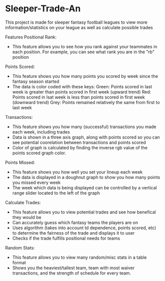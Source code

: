 # Sleeper-Trade-An
This project is made for sleeper fantasy football leagues to view more information/statistics on your league as well as calculate possible trades

Features
Positional Rank: 
- This feature allows you to see how you rank against your teammates in each position. For example, you can see what rank you are in the "rb" position

Points Scored: 
- This feature shows you how many points you scored by week since the fantasy season started
- The data is color coded with these keys: 
  Green: Points scored in last week is greater than points scored in first week (upward trend)
  Red: Points scored in lsat week is less than points scored in first week (downward trend)
  Grey: Points remained relatively the same from first to last week
 
 Transactions: 
 - This feature shows you how many (successful) transactions you made each week, including trades
 - Data is shown in a three axis graph, along with points scored so you can see potential coorelation between transactions and points scored
 - Color of graph is calculated by finding the inverse rgb value of the points scored graph color. 
 
 Points Missed: 
 - This feature shows you how well you set your lineup each week
 - The data is displayed in a doughnut graph to show you how many points you missed every week
 - The week which data is being displayed can be controlled by a vertical range slider located to the left of the graph
 
 Calculate Trades:
 - This feature allows you to view potential trades and see how benefical they would be
 - Can accurately guess which fantasy teams the players are on 
 - Uses algorithm (takes into account td dependence, points scored, etc) to determine the fairness of the trade and displays it to user
 - Checks if the trade fulfills positional needs for teams
 
 Random Stats: 
 - This feature allows you to view many random/misc stats in a table format
 - Shows you the heaviest/tallest team, team with most waiver transactions, and the strength of schedule for every team.
 
